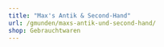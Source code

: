 ```yaml
---
title: "Max's Antik & Second-Hand"
url: /gmunden/maxs-antik-und-second-hand/
shop: Gebrauchtwaren
---
```

